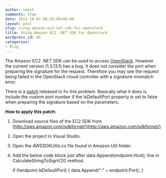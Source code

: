 ```yaml
---
author: imesh
comments: true
date: 2011-10-07 08:45:00+00:00
layout: post
slug: using-amazon-ec2-net-sdk-for-openstack
title: Using Amazon EC2 .NET SDK for Openstack
wordpress_id: 95
categories:
- Blog
---
```


The Amazon EC2 .NET SDK can be used to access [OpenStack](http://www.openstack.org/). However the current version (1.3.13.1) has a bug. It does not consider the port when preparing the signature for the request. Therefore you may see the request being failed in the OpenStack cloud controller with a signature mismatch error.

There is a [patch](https://forums.aws.amazon.com/thread.jspa?threadID=64825) released to fix this problem. Basically what it does is, include the custom port number if the IsDefaultPort property is set to false when preparing the signature based on the parameters.

**How to apply this patch:**

1. Download source files of the EC2 SDK from [http://aws.amazon.com/sdkfornet/](http://aws.amazon.com/sdkfornet/)
2. Open the project in Visual Studio.
3. Open the AWSSDKUtils.cs file found in Amazon.Util folder.
4. Add the below code block just after data.Append(endpoint.Host); line in CalculateStringToSignV2() method.

    <span class="kwrd">if</span> (!endpoint.IsDefaultPort)
    {
        data.Append(<span class="str">":"</span> + endpoint.Port);
    }
